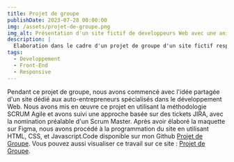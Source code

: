 ```yaml
---
title: Projet de groupe
publishDate: 2023-07-28 00:00:00
img: /assets/projet-de-groupe.png
img_alt: Présentation d'un site fictif de developpeurs Web avec une animation d'un ordinateur portable et la description de l'entreprise.
description: |
  Elaboration dans le cadre d'un projet de groupe d'un site fictif responsive comportant uniquement la partie front.
tags:
  - Developpement
  - Front-End
  - Responsive
---
```


Pendant ce projet de groupe, nous avons commencé avec l'idée partagée d'un site dédié aux auto-entrepreneurs spécialisés dans le développement Web. Nous avons mis en œuvre ce projet en utilisant la méthodologie SCRUM Agile et avons suivi une approche basée sur des tickets JIRA, avec la nomination préalable d'un Scrum Master. Après avoir élaboré la maquette sur Figma, nous avons procédé à la programmation du site en utilisant HTML, CSS, et Javascript.Code disponible sur mon Github <a href="https://github.com/Francismant/Projet-de-Groupe">Projet de Groupe</a>. Vous pouvez aussi visualiser ce travail sur ce site : <a href="https://projet-de-groupe.vercel.app//">Projet de Groupe</a>.